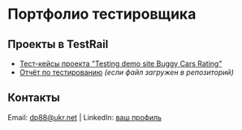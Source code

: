 # Портфолио тестировщика  

## Проекты в TestRail  
- [Тест-кейсы проекта "Testing demo site Buggy Cars Rating"](https://yldatanis366.testrail.io/index.php?/projects/overview/1)  
- [Отчёт по тестированию](reports/report_2024.pdf) *(если файл загружен в репозиторий)*  

## Контакты  
Email: dp88@ukr.net | LinkedIn: [ваш профиль](www.linkedin.com/in/dima-petrovets-b49a05327)  
